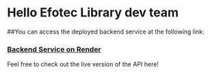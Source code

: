 # Hello Efotec Library dev team

##You can access the deployed backend service at the following link:

### [Backend Service on Render](https://lib-backend-hddv.onrender.com)

Feel free to check out the live version of the API here!
